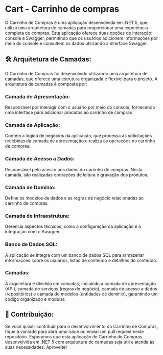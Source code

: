 # Cart - Carrinho de compras

O Carrinho de Compras é uma aplicação desenvolvida em .NET 5, que utiliza uma arquitetura de camadas para proporcionar uma experiência completa de compras. Esta aplicação oferece duas opções de interação: console e Swagger, permitindo que os usuários adicionem informações por meio do console e consultem os dados utilizando a interface Swagger.

## 🛠️ Arquitetura de Camadas:
O Carrinho de Compras foi desenvolvido utilizando uma arquitetura de camadas, que oferece uma estrutura organizada e flexível para o projeto. A arquitetura de camadas é composta por:

### Camada de Apresentação:
Responsável por interagir com o usuário por meio do console, fornecendo uma interface para adicionar produtos ao carrinho de compras

### Camada de Aplicação: 
Contém a lógica de negócios da aplicação, que processa as solicitações recebidas da camada de apresentação e realiza as operações no carrinho de compras.

### Camada de Acesso a Dados: 
Responsável pelo acesso aos dados do carrinho de compras. Nesta camada, são realizadas operações de leitura e gravação dos produtos.
 
### Camada de Domínio: 
Define os modelos de dados e as regras de negócio relacionadas ao carrinho de compras.

### Camada de Infraestrutura: 
Gerencia aspectos técnicos, como a configuração da aplicação e a integração com o Swagger.

### Banco de Dados SQL: 
A aplicação se integra com um banco de dados SQL para armazenar informações sobre os usuários, listas de conteúdo e detalhes do conteúdo.

### Camadas: 
A arquitetura é dividida em camadas, incluindo a camada de apresentação (API), camada de serviços (regras de negócio), camada de acesso a dados (repositórios) e camada de modelos (entidades de domínio), garantindo um código organizado e modular.

## 🔩 Contribuição:

Se você quiser contribuir para o desenvolvimento do Carrinho de Compras, fique à vontade para abrir uma issue ou enviar um pull request neste repositório.
Esperamos que esta aplicação de Carrinho de Compras desenvolvida em .NET 5 com arquitetura de camadas seja útil e atenda às suas necessidades. Aproveite!

